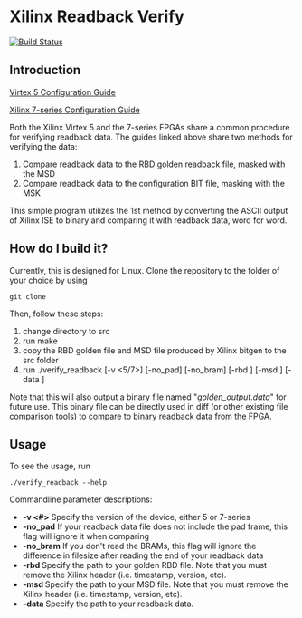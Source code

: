 # Xilinx Readback Verify
[![Build Status](https://travis-ci.org/lukehsiao/Xilinx_Readback_Verify.svg?branch=master)](https://travis-ci.org/lukehsiao/Xilinx_Readback_Verify)

## Introduction

[Virtex 5 Configuration Guide](http://www.xilinx.com/support/documentation/user_guides/ug191.pdf)

[Xilinx 7-series Configuration Guide](http://www.xilinx.com/support/documentation/user_guides/ug470_7Series_Config.pdf)

Both the Xilinx Virtex 5 and the 7-series FPGAs share a common procedure for verifying readback data. The guides linked above share two methods for verifying the data: 
  1. Compare readback data to the RBD golden readback file, masked with the MSD
  2. Compare readback data to the configuration BIT file, masking with the MSK

This simple program utilizes the 1st method by converting the ASCII output of Xilinx ISE to binary and comparing it with readback data, word for word.

## How do I build it?
Currently, this is designed for Linux. Clone the repository to the folder of your choice by using
```
git clone 
```
Then, follow these steps:  
  1. change directory to src
  2. run make
  3. copy the RBD golden file and MSD file produced by Xilinx bitgen to the src folder
  4. run ./verify_readback [-v <5/7>] [-no_pad] [-no_bram] [-rbd <filepath>] [-msd <filepath>] [-data <filepath>]

Note that this will also output a binary file named "*golden_output.data*" for future use. This binary file can be directly used in diff (or other existing file comparison tools) to compare to binary readback data from the FPGA.

## Usage
To see the usage, run
```
./verify_readback --help
```
Commandline parameter descriptions:
* **-v <#>** Specify the version of the device, either 5 or 7-series
* **-no_pad** If your readback data file does not include the pad frame, this flag will ignore it when comparing
* **-no_bram** If you don't read the BRAMs, this flag will ignore the difference in filesize after reading the end of your readback data
* **-rbd <path>** Specify the path to your golden RBD file. Note that you must remove the Xilinx header (i.e. timestamp, version, etc).
* **-msd <path>** Specify the path to your MSD file. Note that you must remove the Xilinx header (i.e. timestamp, version, etc).
* **-data <path>** Specify the path to your readback data.

